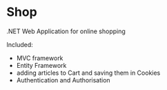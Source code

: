 # Shop
.NET Web Application for online shopping

Included:
- MVC framework
- Entity Framework 
- adding articles to Cart and saving them in Cookies
- Authentication and Authorisation
